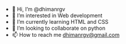 - 👋 Hi, I’m @dhimanrgv
- 👀 I’m interested in Web development
- 🌱 I’m currently learning HTML and CSS
- 💞️ I’m looking to collaborate on python
- 📫 How to reach me dhimanrgv@gmail.com

<!---
dhimanrgv/dhimanrgv is a ✨ special ✨ repository because its `README.md` (this file) appears on your GitHub profile.
You can click the Preview link to take a look at your changes.
--->
